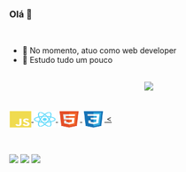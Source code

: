 ### Olá 👋

<br>

- 🔭 No momento, atuo como web developer
- 🌱 Estudo tudo um pouco

<br>
<div align="center">
  <a href="https://github.com/luancostadev">
  <img height="190em" src="https://github-readme-stats.vercel.app/api?username=luancostadev&show_icons=true&theme=dark&include_all_commits=true&count_private=true"/>
  <br> <br>
    <br>
</div>
  
  <img align="center" alt="Rafa-Js" height="30" width="40" src="https://raw.githubusercontent.com/devicons/devicon/master/icons/javascript/javascript-plain.svg">
  <img align="center" alt="Rafa-React" height="30" width="40" src="https://raw.githubusercontent.com/devicons/devicon/master/icons/react/react-original.svg">
  <img align="center" alt="Rafa-HTML" height="30" width="40" src="https://raw.githubusercontent.com/devicons/devicon/master/icons/html5/html5-original.svg">
  <img align="center" alt="Rafa-CSS" height="30" width="40" src="https://raw.githubusercontent.com/devicons/devicon/master/icons/css3/css3-original.svg">
  <
  
  
</div>
<br>
 <br>
 <br>
<div> 
  <div> 
 

 <a href="https://discord.gg/" target="_blank"><img src="https://img.shields.io/badge/Discord-7289DA?style=for-the-badge&logo=discord&logoColor=white" target="_blank"></a> 
  <a href = "mailto:luancostaadev@gmail.com"><img src="https://img.shields.io/badge/-Gmail-%23333?style=for-the-badge&logo=gmail&logoColor=white" target="_blank"></a>
  <a href="https://www.linkedin.com/in/-45875016a" target="_blank"><img src="https://img.shields.io/badge/-LinkedIn-%230077B5?style=for-the-badge&logo=linkedin&logoColor=white" target="_blank"></a> 
 
